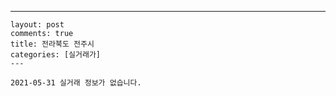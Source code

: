 ---
    layout: post
    comments: true
    title: 전라북도 전주시
    categories: [실거래가]
    ---

    2021-05-31 실거래 정보가 없습니다.

    